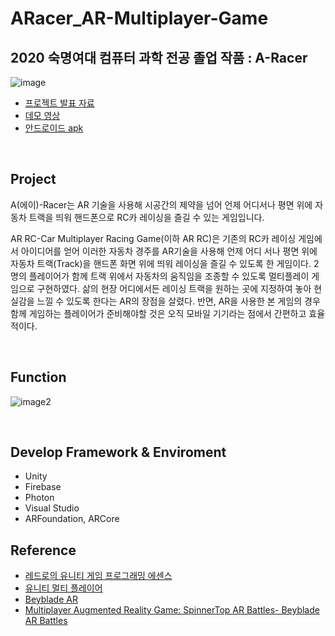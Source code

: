 # ARacer_AR-Multiplayer-Game


## 2020 숙명여대 컴퓨터 과학 전공 졸업 작품 : A-Racer
![image](https://user-images.githubusercontent.com/35680342/113509148-f0a26000-958e-11eb-865c-19cb18829a6b.png)

- [프로젝트 발표 자료](https://drive.google.com/file/d/1tWerjSSK2LKr4IjPNzA9es9rl-sFce5E/view?usp=sharing)
- [데모 영상](https://www.youtube.com/watch?v=XymFAvKdM3Q&list=WL&index=8)
- [안드로이드 apk](https://drive.google.com/file/d/1PDR0ymVudRDKVOm5UKnU7D5XHaM1Q3KX/view?usp=sharing)

<br>

## Project
A(에이)-Racer는 AR 기술을 사용해  시공간의 제약을 넘어 언제 어디서나 평면 위에 자동차 트랙을 띄워 핸드폰으로 RC카 레이싱을 즐길 수 있는 게임입니다. 

AR RC-Car Multiplayer Racing Game(이하 AR RC)은 기존의 RC카 레이싱 게임에서
아이디어를 얻어 이러한 자동차 경주를 AR기술을 사용해 언제 어디 서나 평면 위에
자동차 트랙(Track)을 핸드폰 화면 위에 띄워 레이싱을 즐길 수 있도록 한 게임이다.
2명의 플레이어가 함께 트랙 위에서 자동차의 움직임을 조종할 수 있도록 멀티플레이
게임으로 구현하였다. 삶의 현장 어디에서든 레이싱 트랙을 원하는 곳에 지정하여
놓아 현실감을 느낄 수 있도록 한다는 AR의 장점을 살렸다. 반면, AR을 사용한 본
게임의 경우 함께 게임하는 플레이어가 준비해야할 것은 오직 모바일 기기라는 점에서
간편하고 효율적이다.

<br>

## Function

![image2](https://user-images.githubusercontent.com/35680342/113509286-b9807e80-958f-11eb-8e40-af00f977cd7b.png)

<br>

## Develop Framework & Enviroment
- Unity
- Firebase
- Photon
- Visual Studio
- ARFoundation, ARCore

## Reference 
- [레드로의 유니티 게임 프로그래밍 에센스](http://www.yes24.com/Product/Goods/69320872)
- [유니티 멀티 플레이어](https://www.youtube.com/watch?v=0QY_W-7PSbI)
- [Beyblade AR](https://assetstore.unity.com/packages/templates/tutorials/photon-multiplayer-ar-beyblade-ar-157814?locale=ko-KR)
- [Multiplayer Augmented Reality Game: SpinnerTop AR Battles- Beyblade AR Battles](https://www.youtube.com/watch?v=s1UhNwR2H0s)

